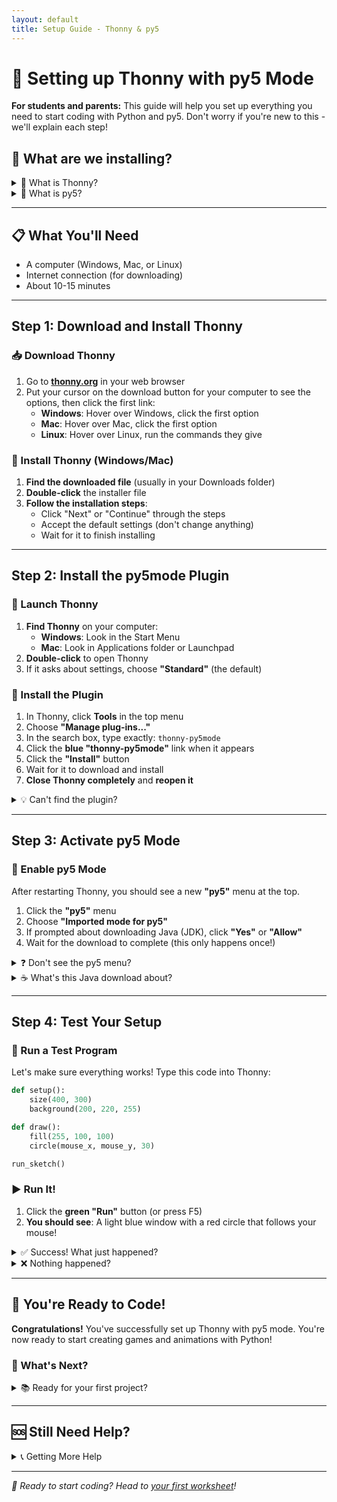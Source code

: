 ```yaml
---
layout: default
title: Setup Guide - Thonny & py5
---
```


# 🔧 Setting up Thonny with py5 Mode

**For students and parents:** This guide will help you set up everything you need to start coding with Python and py5. Don't worry if you're new to this - we'll explain each step!

## 🤔 What are we installing?

<details markdown="1">
<summary>📝 What is Thonny?</summary>

**Thonny** is a simple code editor designed for beginners learning Python. Think of it like Google Docs or Microsoft Word, but for writing code instead of documents.

Why Thonny?

- Simple, clean interface - no confusing menus
- Built-in help for beginners
- Shows you exactly what your code is doing
- Free and works on all computers

</details>

<details markdown="1">
<summary>🎨 What is py5?</summary>

**py5** is a Python library that lets you create visual art, games, and animations. If you've used Scratch before, py5 gives you similar building blocks - but instead of dragging blocks, you type code!

With py5, you can:

- Draw shapes and colors
- Make interactive games
- Create animations
- Respond to mouse clicks and keyboard presses

The **py5mode plugin** makes it super easy to run py5 code in Thonny.

</details>

---

## 📋 What You'll Need

- A computer (Windows, Mac, or Linux)
- Internet connection (for downloading)
- About 10-15 minutes

---

## Step 1: Download and Install Thonny

### 📥 Download Thonny

1. Go to **[thonny.org](https://thonny.org)** in your web browser
2. Put your cursor on the download button for your computer to see the options, then click the first link:
   - **Windows**: Hover over Windows, click the first option
   - **Mac**: Hover over Mac, click the first option
   - **Linux**: Hover over Linux, run the commands they give

### 🔨 Install Thonny (Windows/Mac)

1. **Find the downloaded file** (usually in your Downloads folder)
2. **Double-click** the installer file
3. **Follow the installation steps**:
   - Click "Next" or "Continue" through the steps
   - Accept the default settings (don't change anything)
   - Wait for it to finish installing

---

## Step 2: Install the py5mode Plugin

### 🚀 Launch Thonny

1. **Find Thonny** on your computer:
   - **Windows**: Look in the Start Menu
   - **Mac**: Look in Applications folder or Launchpad
2. **Double-click** to open Thonny
3. If it asks about settings, choose **"Standard"** (the default)

### 🔌 Install the Plugin

1. In Thonny, click **Tools** in the top menu
2. Choose **"Manage plug-ins..."**
3. In the search box, type exactly: `thonny-py5mode`
4. Click the **blue "thonny-py5mode"** link when it appears
5. Click the **"Install"** button
6. Wait for it to download and install
7. **Close Thonny completely** and **reopen it**

<details markdown="1">
<summary>💡 Can't find the plugin?</summary>

Make sure you:

- Spelled it exactly: `thonny-py5mode` (with hyphens)
- Are connected to the internet
- Wait a moment for search results to appear

If it still doesn't work:

- Try closing and reopening the plug-in manager
- Make sure you're using the latest version of Thonny

</details>

---

## Step 3: Activate py5 Mode

### 🎯 Enable py5 Mode

After restarting Thonny, you should see a new **"py5"** menu at the top.

1. Click the **"py5"** menu
2. Choose **"Imported mode for py5"**
3. If prompted about downloading Java (JDK), click **"Yes"** or **"Allow"**
4. Wait for the download to complete (this only happens once!)

<details markdown="1">
<summary>❓ Don't see the py5 menu?</summary>

The py5 menu should appear after installing the plugin and restarting Thonny.

If you don't see it:

1. Make sure you completely closed and reopened Thonny
2. Check that the plugin installed correctly (Tools > Manage plug-ins)
3. Try restarting your computer

</details>

<details markdown="1">
<summary>☕ What's this Java download about?</summary>

**py5** needs Java to run (don't worry, you won't need to learn Java!). Think of Java like the engine that powers py5's graphics.

- This is a one-time download
- It's completely safe and automatic
- It might take a few minutes depending on your internet speed

</details>

---

## Step 4: Test Your Setup

### 🧪 Run a Test Program

Let's make sure everything works! Type this code into Thonny:

```python
def setup():
    size(400, 300)
    background(200, 220, 255)

def draw():
    fill(255, 100, 100)
    circle(mouse_x, mouse_y, 30)

run_sketch()
```

### ▶️ Run It!

1. Click the **green "Run"** button (or press F5)
2. **You should see**: A light blue window with a red circle that follows your mouse!

<details markdown="1">
<summary>✅ Success! What just happened?</summary>

Congratulations! Your setup is working perfectly. Here's what the test code does:

- **`setup()`**: Creates a 400x300 pixel window with a light blue background
- **`draw()`**: Runs 60 times per second, drawing a red circle wherever your mouse is
- **`mouse_x` and `mouse_y`**: Tell the program where your mouse is located
- **`run_sketch()`**: Starts the program running

Move your mouse around in the window and watch the circle follow it!

</details>

<details markdown="1">
<summary>❌ Nothing happened?</summary>

**No window appeared:**

- Make sure you clicked the "Run" button (green triangle)
- Check that py5 mode is activated (py5 menu should show a checkmark)
- Try restarting Thonny

**Error messages:**

- Make sure you typed the code exactly as shown
- Check that all the colons (:) are in the right places
- Make sure the lines are indented properly (use Tab or 4 spaces)

**"py5 is not defined" error:**

- py5 mode isn't activated - go back to Step 3

</details>

---

## 🎉 You're Ready to Code!

**Congratulations!** You've successfully set up Thonny with py5 mode. You're now ready to start creating games and animations with Python!

### 🚀 What's Next?

<details markdown="1">
<summary>📚 Ready for your first project?</summary>

Now that your setup is complete, you can start with our interactive worksheets:

**[Click the Circle - Your First Game!](worksheets/sheet-1-click-the-circle)**

This worksheet will teach you:

- How to create a game window
- Drawing shapes and colors
- Detecting mouse clicks
- Keeping score

Don't worry about understanding everything at first - just type the code and see what happens!

</details>

---

## 🆘 Still Need Help?

<details markdown="1">
<summary>📞 Getting More Help</summary>

**If you're still having trouble:**

1. **Ask your Code Club mentor** - they're there to help with exactly these kinds of setup issues!
2. **Ask for help**: Show this guide to a parent, teacher, or tech-savvy friend
3. **Double-check each step**: Go through this guide again slowly

**Remember:** Setting up programming tools can be tricky the first time, but once it's working, you'll be able to create amazing things!

</details>

---

_🎯 Ready to start coding? Head to [your first worksheet](worksheets/sheet-1-click-the-circle)!_
